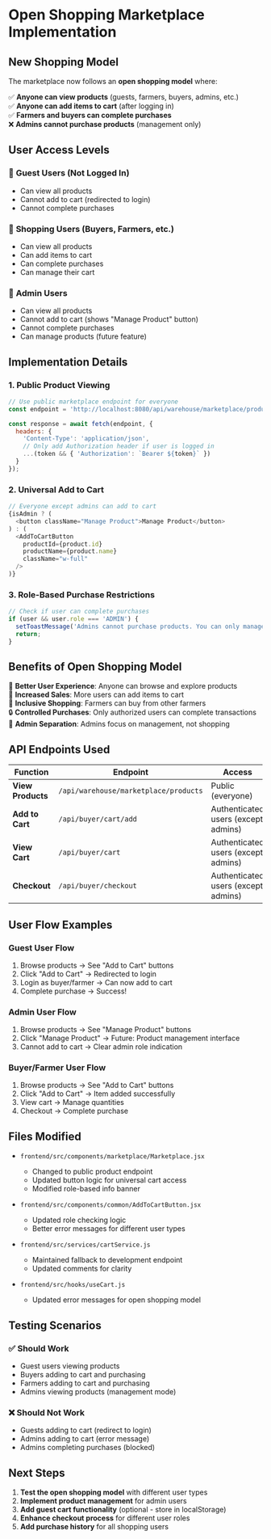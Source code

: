 # Open Shopping Marketplace Implementation

## New Shopping Model

The marketplace now follows an **open shopping model** where:

✅ **Anyone can view products** (guests, farmers, buyers, admins, etc.)  
✅ **Anyone can add items to cart** (after logging in)  
✅ **Farmers and buyers can complete purchases**  
❌ **Admins cannot purchase products** (management only)  

## User Access Levels

### 👀 **Guest Users (Not Logged In)**
- Can view all products
- Cannot add to cart (redirected to login)
- Cannot complete purchases

### 🛒 **Shopping Users (Buyers, Farmers, etc.)**
- Can view all products
- Can add items to cart
- Can complete purchases
- Can manage their cart

### 👑 **Admin Users**
- Can view all products
- Cannot add to cart (shows "Manage Product" button)
- Cannot complete purchases
- Can manage products (future feature)

## Implementation Details

### 1. **Public Product Viewing**
```javascript
// Use public marketplace endpoint for everyone
const endpoint = 'http://localhost:8080/api/warehouse/marketplace/products';

const response = await fetch(endpoint, {
  headers: {
    'Content-Type': 'application/json',
    // Only add Authorization header if user is logged in
    ...(token && { 'Authorization': `Bearer ${token}` })
  }
});
```

### 2. **Universal Add to Cart**
```javascript
// Everyone except admins can add to cart
{isAdmin ? (
  <button className="Manage Product">Manage Product</button>
) : (
  <AddToCartButton 
    productId={product.id}
    productName={product.name}
    className="w-full"
  />
)}
```

### 3. **Role-Based Purchase Restrictions**
```javascript
// Check if user can complete purchases
if (user && user.role === 'ADMIN') {
  setToastMessage('Admins cannot purchase products. You can only manage them.');
  return;
}
```

## Benefits of Open Shopping Model

🎯 **Better User Experience**: Anyone can browse and explore products  
🛒 **Increased Sales**: More users can add items to cart  
👥 **Inclusive Shopping**: Farmers can buy from other farmers  
🔒 **Controlled Purchases**: Only authorized users can complete transactions  
👑 **Admin Separation**: Admins focus on management, not shopping  

## API Endpoints Used

| Function | Endpoint | Access |
|----------|----------|---------|
| **View Products** | `/api/warehouse/marketplace/products` | Public (everyone) |
| **Add to Cart** | `/api/buyer/cart/add` | Authenticated users (except admins) |
| **View Cart** | `/api/buyer/cart` | Authenticated users (except admins) |
| **Checkout** | `/api/buyer/checkout` | Authenticated users (except admins) |

## User Flow Examples

### Guest User Flow
1. Browse products → See "Add to Cart" buttons
2. Click "Add to Cart" → Redirected to login
3. Login as buyer/farmer → Can now add to cart
4. Complete purchase → Success!

### Admin User Flow
1. Browse products → See "Manage Product" buttons
2. Click "Manage Product" → Future: Product management interface
3. Cannot add to cart → Clear admin role indication

### Buyer/Farmer User Flow
1. Browse products → See "Add to Cart" buttons
2. Click "Add to Cart" → Item added successfully
3. View cart → Manage quantities
4. Checkout → Complete purchase

## Files Modified

- `frontend/src/components/marketplace/Marketplace.jsx`
  - Changed to public product endpoint
  - Updated button logic for universal cart access
  - Modified role-based info banner

- `frontend/src/components/common/AddToCartButton.jsx`
  - Updated role checking logic
  - Better error messages for different user types

- `frontend/src/services/cartService.js`
  - Maintained fallback to development endpoint
  - Updated comments for clarity

- `frontend/src/hooks/useCart.js`
  - Updated error messages for open shopping model

## Testing Scenarios

### ✅ **Should Work**
- Guest users viewing products
- Buyers adding to cart and purchasing
- Farmers adding to cart and purchasing
- Admins viewing products (management mode)

### ❌ **Should Not Work**
- Guests adding to cart (redirect to login)
- Admins adding to cart (error message)
- Admins completing purchases (blocked)

## Next Steps

1. **Test the open shopping model** with different user types
2. **Implement product management** for admin users
3. **Add guest cart functionality** (optional - store in localStorage)
4. **Enhance checkout process** for different user roles
5. **Add purchase history** for all shopping users
